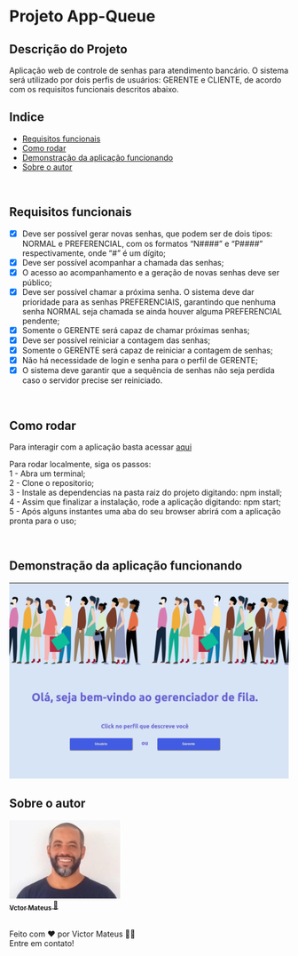 # Projeto App-Queue


## Descrição do Projeto

<p>Aplicação web de controle de senhas para atendimento bancário. O sistema será utilizado
por dois perfis de usuários: GERENTE e CLIENTE, de acordo com os requisitos funcionais descritos abaixo.</p>


## Indice

 - <a href="##Requisitos funcionais">Requisitos funcionais</a><br>
 - <a href="##Como rodar">Como rodar</a><br>
 - <a href="##Demonstração da aplicação funcionando">Demonstração da aplicação funcionando</a><br>
 - <a href="##Sobre o autor">Sobre o autor</a><br>
 <br>


## Requisitos funcionais

  - [x] Deve ser possível gerar novas senhas, que podem ser de dois tipos: NORMAL e PREFERENCIAL, com os formatos “N####” e “P####” respectivamente, onde “#” é um dígito;
  - [x] Deve ser possível acompanhar a chamada das senhas;
  - [x] O acesso ao acompanhamento e a geração de novas senhas deve ser público;
  - [x] Deve ser possível chamar a próxima senha. O sistema deve dar prioridade para as senhas PREFERENCIAIS, garantindo que nenhuma senha NORMAL seja chamada se ainda houver alguma PREFERENCIAL pendente;
  - [x] Somente o GERENTE será capaz de chamar próximas senhas;
  - [x] Deve ser possível reiniciar a contagem das senhas;
  - [x] Somente o GERENTE será capaz de reiniciar a contagem de senhas;
  - [x] Não há necessidade de login e senha para o perfil de GERENTE;
  - [x] O sistema deve garantir que a sequência de senhas não seja perdida caso o servidor precise ser reiniciado.
  <br>


## Como rodar

<p>
  Para interagir com a aplicação basta acessar <a href="http://https://gerenciador-filas.herokuapp.com/">aqui</a>
</p>

<p>
  Para rodar localmente, siga os passos:<br>
  1 - Abra um terminal;<br>
  2 - Clone o repositorio;<br>
  3 - Instale as dependencias na pasta raiz do projeto digitando: npm install;<br>
  4 - Assim que finalizar a instalação, rode a aplicação digitando: npm start;<br>
  5 - Após alguns instantes uma aba do seu browser abrirá com a aplicação pronta para o uso;<br>
</p>
<br>


## Demonstração da aplicação funcionando

  <img alt="gif app" title="#gifApp" src="./app-queue-manager-work.gif" width="800px;" />
  <br>


## Sobre o autor

<a href="https://www.linkedin.com/in/victor-mateus-ferreira/">
 <img style={border-radius: 3px} src="./Avatar.jpeg" width="200px;" alt=""/>
 <br>
 <sub><b>Vctor Mateus </b></sub>🚀</a><br>
<br>

<p>
Feito com ❤️ por Victor Mateus 👋🏽<br>
Entre em contato!
</p>